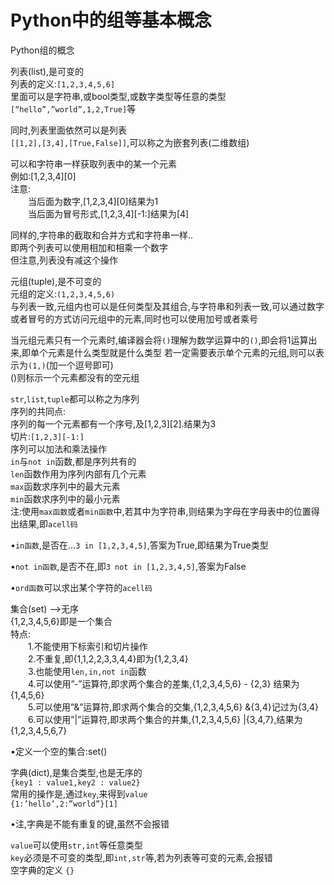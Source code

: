 # Python中的组等基本概念

Python组的概念

列表(list),是可变的</br>
列表的定义:`[1,2,3,4,5,6]`</br>
里面可以是字符串,或bool类型,或数字类型等任意的类型</br>
`[“hello”,”world”,1,2,True]`等

同时,列表里面依然可以是列表</br>
`[[1,2],[3,4],[True,False]]`,可以称之为嵌套列表(二维数组)

可以和字符串一样获取列表中的某一个元素</br>
例如:[1,2,3,4][0]</br>
注意:</br>
　　当后面为数字,[1,2,3,4][0]结果为1</br>
　　当后面为冒号形式,[1,2,3,4][-1:]结果为[4]

同样的,字符串的截取和合并方式和字符串一样..</br>
即两个列表可以使用相加和相乘一个数字</br>
但注意,列表没有减这个操作

元组(tuple),是不可变的</br>
元组的定义:`(1,2,3,4,5,6)`</br>
与列表一致,元组内也可以是任何类型及其组合,与字符串和列表一致,可以通过数字或者冒号的方式访问元组中的元素,同时也可以使用加号或者乘号


当元组元素只有一个元素时,编译器会将`()`理解为数学运算中的`()`,即会将1运算出来,即单个元素是什么类型就是什么类型
若一定需要表示单个元素的元组,则可以表示为`(1,)`(加一个逗号即可)</br>
()则标示一个元素都没有的空元组

`str`,`list`,`tuple`都可以称之为序列</br>
序列的共同点:</br>
序列的每一个元素都有一个序号,及[1,2,3][2].结果为3</br>
切片:`[1,2,3][-1:]`</br>
序列可以加法和乘法操作</br>
`in`与`not in`函数,都是序列共有的</br>
`len`函数作用为序列内部有几个元素</br>
`max`函数求序列中的最大元素</br>
`min`函数求序列中的最小元素</br>
注:使用`max函数`或者`min函数`中,若其中为字符串,则结果为字母在字母表中的位置得出结果,即`acell码`

•`in函数`,是否在…`3 in [1,2,3,4,5]`,答案为True,即结果为True类型

•`not in函数`,是否不在,即`3 not in [1,2,3,4,5]`,答案为False

•`ord函数`可以求出某个字符的`acell码`

集合(set)  —>无序</br>
{1,2,3,4,5,6}即是一个集合</br>
特点:</br>
　　1.不能使用下标索引和切片操作</br>
　　2.不重复,即{1,1,2,2,3,3,4,4}即为{1,2,3,4}</br>
　　3.也能使用`len,in,not in`函数</br>
　　4.可以使用”-”运算符,即求两个集合的差集,{1,2,3,4,5,6} - {2,3} 结果为{1,4,5,6}</br>
　　5.可以使用”&”运算符,即求两个集合的交集,{1,2,3,4,5,6} &{3,4}记过为{3,4}</br>
　　6.可以使用”|”运算符,即求两个集合的并集,{1,2,3,4,5,6} |{3,4,7},结果为{1,2,3,4,5,6,7}

•定义一个空的集合:set()

字典(dict),是集合类型,也是无序的</br>
`{key1 : value1,key2 : value2}`</br>
常用的操作是,通过`key`,来得到`value`</br>
`{1:’hello’,2:”world”}[1]`

•注,字典是不能有重复的键,虽然不会报错

`value`可以使用`str,int`等任意类型</br>
`key`必须是不可变的类型,即`int,str`等,若为列表等可变的元素,会报错</br>
空字典的定义 `{}`